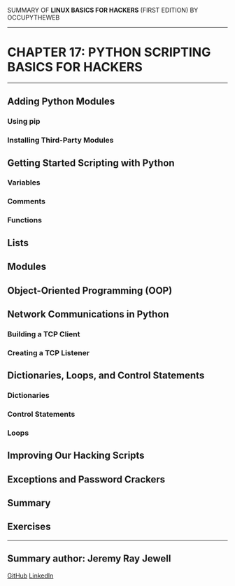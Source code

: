 SUMMARY OF 
**LINUX BASICS FOR HACKERS** 
(FIRST EDITION) BY OCCUPYTHEWEB

---

# CHAPTER 17: PYTHON SCRIPTING BASICS FOR HACKERS

---

## Adding Python Modules

### Using pip

### Installing Third-Party Modules

## Getting Started Scripting with Python

### Variables

### Comments

### Functions

## Lists

## Modules

## Object-Oriented Programming (OOP)

## Network Communications in Python
	
### Building a TCP Client

### Creating a TCP Listener

## Dictionaries, Loops, and Control Statements

### Dictionaries
	
### Control Statements

### Loops

## Improving Our Hacking Scripts

## Exceptions and Password Crackers

## Summary

## Exercises

---

## Summary author: **Jeremy Ray Jewell**
[GitHub](https://github.com/jeremyrayjewell)
[LinkedIn](https://www.linkedin.com/in/jeremyrayjewell)
